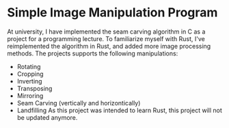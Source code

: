 # Simple Image Manipulation Program
At university, I have implemented the seam carving algorithm in C as a project for a programming lecture. To familiarize myself with Rust, I've reimplemented the algorithm in Rust, and added more image processing methods. The projects supports the following manipulations:
* Rotating
* Cropping
* Inverting
* Transposing
* Mirroring
* Seam Carving (vertically and horizontically)
* Landfilling
As this project was intended to learn Rust, this project will not be updated anymore.
